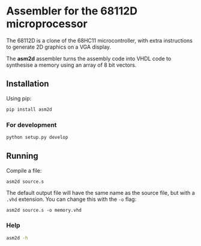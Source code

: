 # Assembler for the 68112D microprocessor

The 68112D is a clone of the 68HC11 microcontroller, with extra instructions
to generate 2D graphics on a VGA display.

The **asm2d** assembler turns the assembly code into VHDL code to synthesise
a memory using an array of 8 bit vectors.

## Installation

Using pip:

``` bash
pip install asm2d
```

### For development

``` bash
python setup.py develop
```

## Running

Compile a file:

``` bash
asm2d source.s
```

The default output file will have the same name as the source file, but with
a `.vhd` extension. You can change this with the `-o` flag:

```
asm2d source.s -o memory.vhd
```

### Help

``` bash
asm2d -h
```
